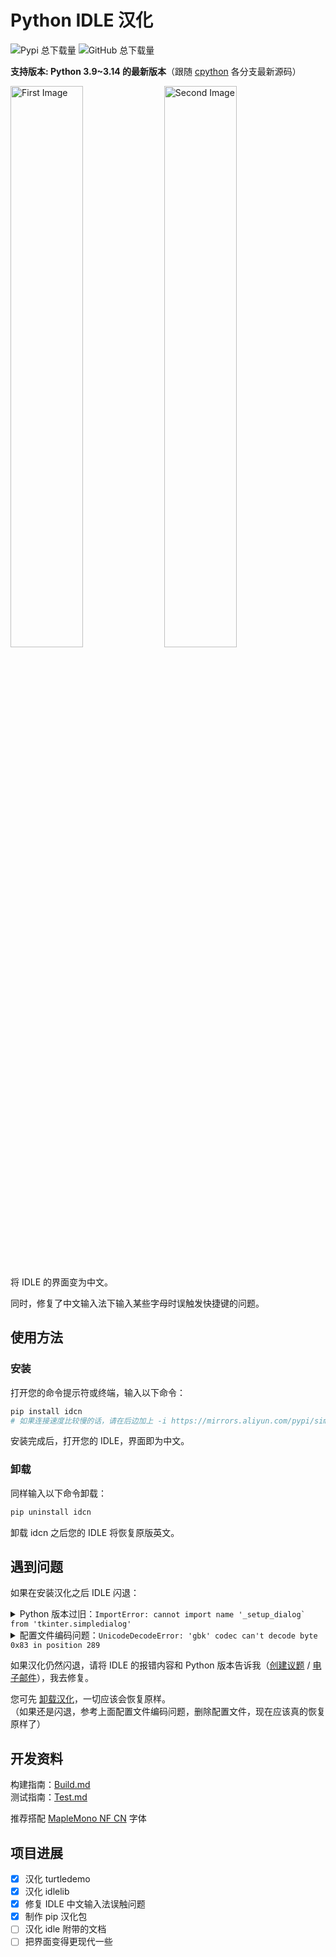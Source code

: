 # Python IDLE 汉化

![Pypi 总下载量](https://img.shields.io/pepy/dt/idcn?label=Pypi%20总下载量) ![GitHub 总下载量](https://img.shields.io/github/downloads/zetaloop/idle-cn/total?label=GitHub%20总下载量)


**支持版本: Python 3.9~3.14 的最新版本**（跟随 [cpython](https://github.com/python/cpython) 各分支最新源码）

<img src="https://github.com/zetaloop/IDLE-CN/assets/36418285/16f3d1a4-6e77-44d7-8a66-a396539b38d0" alt="First Image" style="width: 48%;">
<img src="https://github.com/zetaloop/IDLE-CN/assets/36418285/281674c1-69a1-4383-ba31-fdc612d7395b" alt="Second Image" style="width: 48%;">

<br>将 IDLE 的界面变为中文。

同时，修复了中文输入法下输入某些字母时误触发快捷键的问题。

## 使用方法

### 安装

打开您的命令提示符或终端，输入以下命令：
```bash
pip install idcn
# 如果连接速度比较慢的话，请在后边加上 -i https://mirrors.aliyun.com/pypi/simple
```
安装完成后，打开您的 IDLE，界面即为中文。

### 卸载

同样输入以下命令卸载：
```bash
pip uninstall idcn
```
卸载 idcn 之后您的 IDLE 将恢复原版英文。

## 遇到问题

如果在安装汉化之后 IDLE 闪退：

<details><summary>Python 版本过旧：<code>ImportError: cannot import name '_setup_dialog` from 'tkinter.simpledialog'</code></summary>
遇到这个报错，是因为 Python 版本太旧。<br>
以 Python 3.9 为例，最新的 IDLE 3.9 所使用的 _setup_dialog 函数是在 Python 3.9.5 添加的。<br>
如果您的 Python 3.9 版本比 3.9.5 更旧，就会导致 IDLE 找不到这个函数，启动闪退。<br>
要解决这个问题，请安装最新的 Python。（只需要小版本号最新即可，比如更新到 <a href="https://www.python.org/downloads/release/python-3913/">Python 3.9.13</a>）
</details>

<details><summary>配置文件编码问题：<code>UnicodeDecodeError: 'gbk' codec can't decode byte 0x83 in position 289</code></summary>
IDLE 打不开，可能是因为旧的 IDLE 配置文件的编码类型和新的（UTF-8）不一样。<br>
只需把旧的配置文件删除，然后应该就可以打开了。<br>
Windows：<code>C:\Users\%username%\.idlerc</code> 文件夹<br>
Linux/macOS：<code>~/.idlerc</code> 文件夹
</details>

如果汉化仍然闪退，请将 IDLE 的报错内容和 Python 版本告诉我（[创建议题](https://github.com/zetaloop/IDLE-CN/issues/new) / [电子邮件](mailto:zetaloop@outlook.com)），我去修复。

您可先 [卸载汉化](#卸载)，一切应该会恢复原样。<br>（如果还是闪退，参考上面配置文件编码问题，删除配置文件，现在应该真的恢复原样了）

## 开发资料

构建指南：[Build.md](https://github.com/zetaloop/IDLE-CN/blob/main/Build.md)<br>测试指南：[Test.md](https://github.com/zetaloop/IDLE-CN/blob/main/Test.md)

推荐搭配 [MapleMono NF CN](https://github.com/subframe7536/maple-font) 字体

## 项目进展
- [x] 汉化 turtledemo
- [x] 汉化 idlelib
- [x] 修复 IDLE 中文输入法误触问题
- [x] 制作 pip 汉化包
- [ ] 汉化 idle 附带的文档
- [ ] 把界面变得更现代一些
